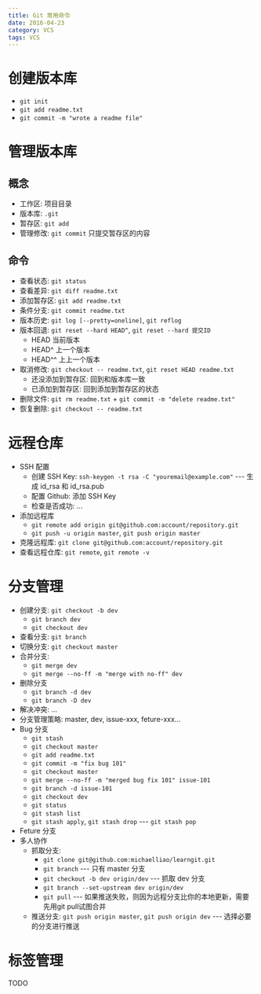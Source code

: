 ```yaml
---
title: Git 常用命令
date: 2016-04-23
category: VCS
tags: VCS
---
```


# 创建版本库
- `git init`
- `git add readme.txt`
- `git commit -m "wrote a readme file"`

# 管理版本库
## 概念
- 工作区: 项目目录
- 版本库: `.git`
- 暂存区: `git add`
- 管理修改: `git commit` 只提交暂存区的内容

## 命令
- 查看状态: `git status`
- 查看差异: `git diff readme.txt`
- 添加暂存区: `git add readme.txt`
- 条件分支: `git commit readme.txt`
- 版本历史: `git log [--pretty=oneline]`, `git reflog`
- 版本回退: `git reset --hard HEAD^`, `git reset --hard 提交ID`
    - HEAD 当前版本
    - HEAD^ 上一个版本
    - HEAD^^ 上上一个版本
- 取消修改: `git checkout -- readme.txt`, `git reset HEAD readme.txt`
    - 还没添加到暂存区: 回到和版本库一致
    - 已添加到暂存区: 回到添加到暂存区的状态
- 删除文件: `git rm readme.txt` + `git commit -m "delete readme.txt"`
- 恢复删除: `git checkout -- readme.txt`

# 远程仓库
- SSH 配置
    - 创建 SSH Key: `ssh-keygen -t rsa -C "youremail@example.com"` --- 生成 id_rsa 和 id_rsa.pub
    - 配置 Github: 添加 SSH Key
    - 检查是否成功: ...
- 添加远程库
    - `git remote add origin git@github.com:account/repository.git`
    - `git push -u origin master`, `git push origin master`
- 克隆远程库: `git clone git@github.com:account/repository.git`
- 查看远程仓库: `git remote`, `git remote -v`

# 分支管理
- 创建分支: `git checkout -b dev`
    - `git branch dev`
    - `git checkout dev`
- 查看分支: `git branch`
- 切换分支: `git checkout master`
- 合并分支:
    - `git merge dev`
    - `git merge --no-ff -m "merge with no-ff" dev`
- 删除分支
    - `git branch -d dev`
    - `git branch -D dev`
- 解决冲突: ...
- 分支管理策略: master, dev, issue-xxx, feture-xxx...
- Bug 分支
    - `git stash`
    - `git checkout master`
    - `git add readme.txt `
    - `git commit -m "fix bug 101"`
    - `git checkout master`
    - `git merge --no-ff -m "merged bug fix 101" issue-101`
    - `git branch -d issue-101`
    - `git checkout dev`
    - `git status`
    - `git stash list`
    - `git stash apply`, `git stash drop` --- `git stash pop`
- Feture 分支
- 多人协作
    - 抓取分支:
        - `git clone git@github.com:michaelliao/learngit.git`
        - `git branch` --- 只有 master 分支
        - `git checkout -b dev origin/dev` --- 抓取 dev 分支
        - `git branch --set-upstream dev origin/dev`
        - `git pull` --- 如果推送失败，则因为远程分支比你的本地更新，需要先用git pull试图合并
    - 推送分支: `git push origin master`, `git push origin dev` --- 选择必要的分支进行推送

# 标签管理
TODO
